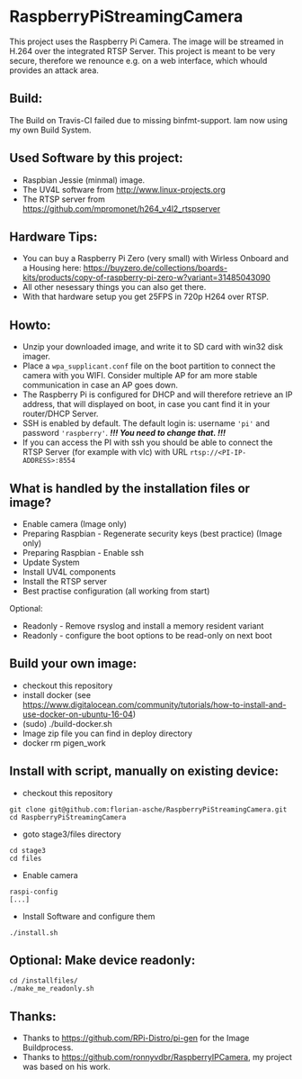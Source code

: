 # RaspberryPiStreamingCamera
This project uses the Raspberry Pi Camera. The image will be streamed in H.264 over the integrated RTSP Server.
This project is meant to be very secure, therefore we renounce e.g. on a web interface, which whould provides an attack area.

## Build:
The Build on Travis-CI failed due to missing binfmt-support. Iam now using my own Build System.

## Used Software by this project:
* Raspbian Jessie (minmal) image.
* The UV4L software from http://www.linux-projects.org
* The RTSP server from https://github.com/mpromonet/h264_v4l2_rtspserver

## Hardware Tips:
* You can buy a Raspberry Pi Zero (very small) with Wirless Onboard and a Housing here: https://buyzero.de/collections/boards-kits/products/copy-of-raspberry-pi-zero-w?variant=31485043090
* All other nesessary things you can also get there. 
* With that hardware setup you get 25FPS in 720p H264 over RTSP.

## Howto:
* Unzip your downloaded image, and write it to SD card with win32 disk imager.
* Place a ```wpa_supplicant.conf``` file on the boot partition to connect the camera with you WIFI. Consider multiple AP for am more stable communication in case an AP goes down.
* The Raspberry Pi is configured for DHCP and will therefore retrieve an IP address, that will displayed on boot, in case you cant find it in your router/DHCP Server.
* SSH is enabled by default. The default login is: username ```'pi'``` and password ```'raspberry'```. ***!!! You need to change that. !!!***
* If you can access the PI with ssh you should be able to connect the RTSP Server (for example with vlc) with URL ```rtsp://<PI-IP-ADDRESS>:8554```

## What is handled by the installation files or image?
* Enable camera (Image only)
* Preparing Raspbian - Regenerate security keys (best practice) (Image only)
* Preparing Raspbian - Enable ssh
* Update System
* Install UV4L components
* Install the RTSP server
* Best practise configuration (all working from start)

Optional:
* Readonly - Remove rsyslog and install a memory resident variant
* Readonly - configure the boot options to be read-only on next boot

## Build your own image:
* checkout this repository
* install docker (see https://www.digitalocean.com/community/tutorials/how-to-install-and-use-docker-on-ubuntu-16-04)
* (sudo) ./build-docker.sh
* Image zip file you can find in deploy directory
* docker rm pigen_work

## Install with script, manually on existing device:
* checkout this repository
```shell
git clone git@github.com:florian-asche/RaspberryPiStreamingCamera.git
cd RaspberryPiStreamingCamera
```
* goto stage3/files directory
```shell
cd stage3
cd files
```
* Enable camera
```shell
raspi-config
[...]
```
* Install Software and configure them
```shell
./install.sh
```

## Optional: Make device readonly:
```shell
cd /installfiles/
./make_me_readonly.sh
```

## Thanks:
* Thanks to https://github.com/RPi-Distro/pi-gen for the Image Buildprocess.
* Thanks to https://github.com/ronnyvdbr/RaspberryIPCamera, my project was based on his work.
